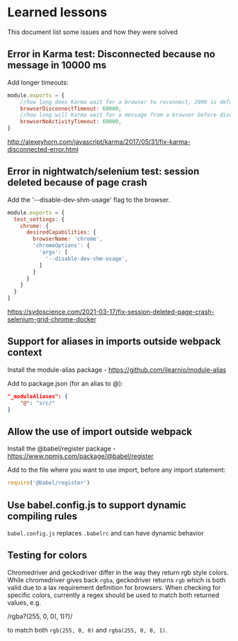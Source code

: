 # Learned lessons

This document list some issues and how they were solved

## Error in Karma test: Disconnected because no message in 10000 ms

Add longer timeouts:

```js
module.exports = {
    //how long does Karma wait for a browser to reconnect, 2000 is default
    browserDisconnectTimeout: 60000,
    //how long will Karma wait for a message from a browser before disconnecting from it, 10000 is default
    browserNoActivityTimeout: 60000,
}
```

http://alexeyhorn.com/javascript/karma/2017/05/31/fix-karma-disconnected-error.html

## Error in nightwatch/selenium test: session deleted because of page crash

Add the '--disable-dev-shm-usage' flag to the browser.

```js
module.exports = {
  test_settings: {
    chrome: {
      desiredCapabilities: {
        browserName: 'chrome',
        'chromeOptions': {
          'args': [
            '--disable-dev-shm-usage',
          ]
        }
      }
    }
  }
}

```

https://svdoscience.com/2021-03-17/fix-session-deleted-page-crash-selenium-grid-chrome-docker

## Support for aliases in imports outside webpack context

Install the module-alias package - https://github.com/ilearnio/module-alias

Add to package.json (for an alias to @):

```json
"_moduleAliases": {
    "@": "src/"
}
```

## Allow the use of import outside webpack

Install the @babel/register package - https://www.npmjs.com/package/@babel/register

Add to the file where you want to use import, before any import statement:

```js
require('@babel/register')
```

## Use babel.config.js to support dynamic compiling rules

`babel.config.js` replaces `.babelrc` and can have dynamic behavior

## Testing for colors

Chromedriver and geckodriver differ in the way they return rgb style colors.
While chromedriver gives back `rgba`, geckodriver returns `rgb` which is both valid due to a lax requirement definition
for browsers.
When checking for specific colors, currently a regex should be used to match both returned values, e.g.

  /rgba?\(255, 0, 0(, 1)?\)/

to match both `rgb(255, 0, 0)` and `rgba(255, 0, 0, 1)`.
